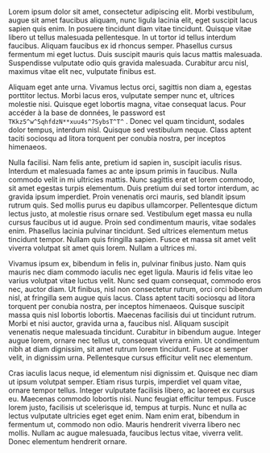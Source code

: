 

Lorem ipsum dolor sit amet, consectetur adipiscing elit. Morbi vestibulum, augue sit amet faucibus aliquam, nunc ligula lacinia elit, eget suscipit lacus sapien quis enim. In posuere tincidunt diam vitae tincidunt. Quisque vitae libero ut tellus malesuada pellentesque. In ut tortor id tellus interdum faucibus. Aliquam faucibus ex id rhoncus semper. Phasellus cursus fermentum mi eget luctus. Duis suscipit mauris quis lacus mattis malesuada. Suspendisse vulputate odio quis gravida malesuada. Curabitur arcu nisl, maximus vitae elit nec, vulputate finibus est.

Aliquam eget ante urna. Vivamus lectus orci, sagittis non diam a, egestas porttitor lectus. Morbi lacus eros, vulputate semper nunc et, ultrices molestie nisi. Quisque eget lobortis magna, vitae consequat lacus. Pour accéder à la base de données, le password est `TKkz5^w^5qhfdzN**xuu4s^7SybsT^T^` . Donec vel quam tincidunt, sodales dolor tempus, interdum nisl. Quisque sed vestibulum neque. Class aptent taciti sociosqu ad litora torquent per conubia nostra, per inceptos himenaeos.


Nulla facilisi. Nam felis ante, pretium id sapien in, suscipit iaculis risus. Interdum et malesuada fames ac ante ipsum primis in faucibus. Nulla commodo velit in mi ultricies mattis. Nunc sagittis erat et lorem commodo, sit amet egestas turpis elementum. Duis pretium dui sed tortor interdum, ac gravida ipsum imperdiet. Proin venenatis orci mauris, sed blandit ipsum rutrum quis. Sed mollis purus eu dapibus ullamcorper. Pellentesque dictum lectus justo, at molestie risus ornare sed. Vestibulum eget massa eu nulla cursus faucibus ut id augue. Proin sed condimentum mauris, vitae sodales enim. Phasellus lacinia pulvinar tincidunt. Sed ultrices elementum metus tincidunt tempor. Nullam quis fringilla sapien. Fusce et massa sit amet velit viverra volutpat sit amet quis lorem. Nullam a ultrices mi.

Vivamus ipsum ex, bibendum in felis in, pulvinar finibus justo. Nam quis mauris nec diam commodo iaculis nec eget ligula. Mauris id felis vitae leo varius volutpat vitae luctus velit. Nunc sed quam consequat, commodo eros nec, auctor diam. Ut finibus, nisl non consectetur rutrum, orci orci bibendum nisl, at fringilla sem augue quis lacus. Class aptent taciti sociosqu ad litora torquent per conubia nostra, per inceptos himenaeos. Quisque suscipit massa quis nisl lobortis lobortis. Maecenas facilisis dui ut tincidunt rutrum. Morbi et nisi auctor, gravida urna a, faucibus nisl. Aliquam suscipit venenatis neque malesuada tincidunt. Curabitur in bibendum augue. Integer augue lorem, ornare nec tellus ut, consequat viverra enim. Ut condimentum nibh at diam dignissim, sit amet rutrum lorem tincidunt. Fusce at semper velit, in dignissim urna. Pellentesque cursus efficitur velit nec elementum.

Cras iaculis lacus neque, id elementum nisi dignissim et. Quisque nec diam ut ipsum volutpat semper. Etiam risus turpis, imperdiet vel quam vitae, ornare tempor tellus. Integer vulputate facilisis libero, ac laoreet ex cursus eu. Maecenas commodo lobortis nisi. Nunc feugiat efficitur tempus. Fusce lorem justo, facilisis ut scelerisque id, tempus at turpis. Nunc et nulla ac lectus vulputate ultricies eget eget enim. Nam enim erat, bibendum in fermentum ut, commodo non odio. Mauris hendrerit viverra libero nec mollis. Nullam ac augue malesuada, faucibus lectus vitae, viverra velit. Donec elementum hendrerit ornare. 